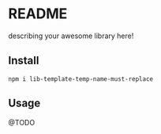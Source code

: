 # README

describing your awesome library here!

## Install

`npm i lib-template-temp-name-must-replace`

## Usage

@TODO